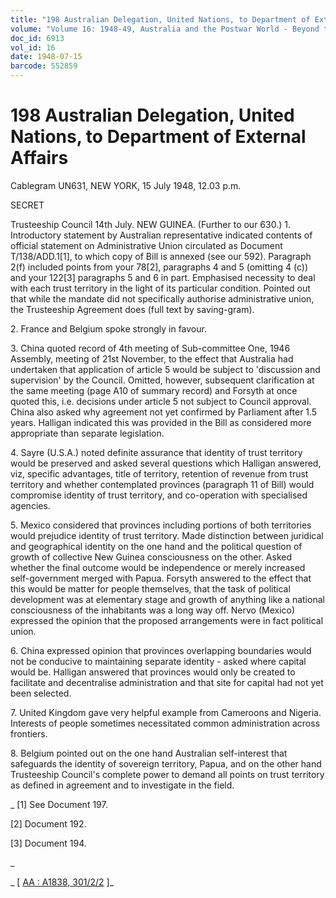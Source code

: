 ```yaml
---
title: "198 Australian Delegation, United Nations, to Department of External Affairs"
volume: "Volume 16: 1948-49, Australia and the Postwar World - Beyond the Region"
doc_id: 6913
vol_id: 16
date: 1948-07-15
barcode: 552859
---
```


# 198 Australian Delegation, United Nations, to Department of External Affairs

Cablegram UN631, NEW YORK, 15 July 1948, 12.03 p.m.

SECRET

Trusteeship Council 14th July. NEW GUINEA. (Further to our 630.) 1. Introductory statement by Australian representative indicated contents of official statement on Administrative Union circulated as Document T/138/ADD.1[1], to which copy of Bill is annexed (see our 592). Paragraph 2(f) included points from your 78[2], paragraphs 4 and 5 (omitting 4 (c)) and your 122[3] paragraphs 5 and 6 in part. Emphasised necessity to deal with each trust territory in the light of its particular condition. Pointed out that while the mandate did not specifically authorise administrative union, the Trusteeship Agreement does (full text by saving-gram).

2\. France and Belgium spoke strongly in favour.

3\. China quoted record of 4th meeting of Sub-committee One, 1946 Assembly, meeting of 21st November, to the effect that Australia had undertaken that application of article 5 would be subject to 'discussion and supervision' by the Council. Omitted, however, subsequent clarification at the same meeting (page A10 of summary record) and Forsyth at once quoted this, i.e. decisions under article 5 not subject to Council approval. China also asked why agreement not yet confirmed by Parliament after 1.5 years. Halligan indicated this was provided in the Bill as considered more appropriate than separate legislation.

4\. Sayre (U.S.A.) noted definite assurance that identity of trust territory would be preserved and asked several questions which Halligan answered, viz, specific advantages, title of territory, retention of revenue from trust territory and whether contemplated provinces (paragraph 11 of Bill) would compromise identity of trust territory, and co-operation with specialised agencies.

5\. Mexico considered that provinces including portions of both territories would prejudice identity of trust territory. Made distinction between juridical and geographical identity on the one hand and the political question of growth of collective New Guinea consciousness on the other. Asked whether the final outcome would be independence or merely increased self-government merged with Papua. Forsyth answered to the effect that this would be matter for people themselves, that the task of political development was at elementary stage and growth of anything like a national consciousness of the inhabitants was a long way off. Nervo (Mexico) expressed the opinion that the proposed arrangements were in fact political union.

6\. China expressed opinion that provinces overlapping boundaries would not be conducive to maintaining separate identity - asked where capital would be. Halligan answered that provinces would only be created to facilitate and decentralise administration and that site for capital had not yet been selected.

7\. United Kingdom gave very helpful example from Cameroons and Nigeria. Interests of people sometimes necessitated common administration across frontiers.

8\. Belgium pointed out on the one hand Australian self-interest that safeguards the identity of sovereign territory, Papua, and on the other hand Trusteeship Council's complete power to demand all points on trust territory as defined in agreement and to investigate in the field.

_ [1] See Document 197.

[2] Document 192.

[3] Document 194.

_

_ [ [AA : A1838, 301/2/2](http://www.naa.gov.au/cgi-bin/Search?O=I&Number=552859) ]_
